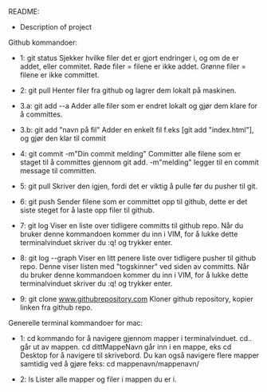 README:

* Description of project


Github kommandoer:

- 1: git status
        Sjekker hvilke filer det er gjort endringer i, og om de er addet, eller commitet. 
        Røde filer = filene er ikke addet. 
        Grønne filer = filene er ikke committet.

- 2: git pull
        Henter filer fra github og lagrer dem lokalt på maskinen.

- 3.a: git add --a
        Adder alle filer som er endret lokalt og gjør dem klare for å committes.

- 3.b: git add "navn på fil"
        Adder en enkelt fil f.eks [git add "index.html"], og gjør den klar til commit

- 4: git commit -m"Din commit melding"
        Committer alle filene som er staget til å committes gjennom git add.
        -m"melding" legger til en commit message til committen.

- 5: git pull
        Skriver den igjen, fordi det er viktig å pulle før du pusher til git.

- 6: git push
        Sender filene som er committet opp til github, dette er det siste steget for å laste opp filer til github.

- 7: git log
        Viser en liste over tidligere committs til github repo.
        Når du bruker denne kommandoen kommer du inn i VIM, for å lukke dette terminalvinduet skriver du :q! og trykker enter.

- 8: git log --graph
        Viser en litt penere liste over tidligere pusher til github repo.
        Denne viser listen med "togskinner" ved siden av committs.
        Når du bruker denne kommandoen kommer du inn i VIM, for å lukke dette terminalvinduet skriver du :q! og trykker enter.

- 9: git clone www.githubrepository.com
        Kloner github repository, kopier linken fra github repo.

Generelle terminal kommandoer for mac:

- 1: cd 
        kommando for å navigere gjennom mapper i terminalvinduet.
        cd.. går ut av mappen.
        cd dittMappeNavn går inn i en mappe, eks cd Desktop for å navigere til skrivebord.
        Du kan også navigere flere mapper samtidig ved å gjøre feks: cd mappenavn/mappenavn/

- 2: ls
        Lister alle mapper og filer i mappen du er i.


